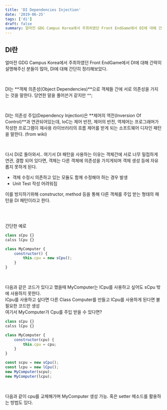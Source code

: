 ```yaml
---
title: 'DI Dependencies Injection'
date: '2019-06-25'
tags: ['di']
draft: false
summary: 얼마전 GDG Campus Korea에서 주최하였던 Front EndGame에서 DI에 대해 간략히 설명해주신 분들이 많아 DI에 대해 간단히 정리해보았다.
---
```


## DI란

얼마전 GDG Campus Korea에서 주최하였던 Front EndGame에서 DI에 대해 간략히 설명해주신 분들이 많아,
DI에 대해 간단히 정리해보았다. <br />

<br />

DI는 **객체 의존성(Object Dependencies)**으로 객체들 간에 서로 의존성을 가지는 것을 말한다. 당연한 말을 풀어쓴거 같지만 ^^;

<br />

DI는 의존성 주입(Dependency Injection)은 **제어의 역전(Inversion Of Control)**과 연관되어있는데,
IoC는 제어 반전, 제어의 반전, 역제어는 프로그래머가 작성한 프로그램이 재사용 라이브러리의 흐름 제어를 받게 되는 소프트웨어 디자인 패턴을 말한다. (from wiki) <br />

<br />

다시 DI로 돌아와서.. 여기서 DI 패턴을 사용하는 이유는 객체간에 서로 너무 밀접하게 연관, 결합 되어 있다면,
객체는 다른 객체에 의존성을 가지게되며 객체 생성 등에 자유롭지 못하게 된다. <br />

- 객체 수정시 의존하고 있는 모듈도 함께 수정해야 하는 경우 발생
- Unit Test 작성 어려워짐

이를 방지하기위해 constructor, method 등을 통해 다른 객체를 주입 받는 형태의 패턴을 DI 패턴이라고 한다. <br />

<br /><br />

간단한 예로 <br />

```javascript
class sCpu {}
calss lCpu {}

class MyComputer {
    constructor() {
        this.cpu = new sCpu();
    }
}
```

<br />

다음과 같은 코드가 있다고 했을때 MyComputer는 lCpu를 사용하고 싶어도 sCpu 밖에 사용하지 못한다. <br />
lCpu를 사용하고 싶다면 다른 Class Computer를 만들고 lCpu를 사용하게 된다면 불필요한 코드만 생성 <br />
여기서 MyComputer가 Cpu를 주입 받을 수 있다면? <br />

```javascript
class sCpu {}
calss lCpu {}

class MyComputer {
    constructor(cpu) {
        this.cpu = cpu;
    }
}

const scpu = new sCpu();
const lcpu = new lCpu();
new MyComputer(scpu);
new MyComputer(lcpu);
```

<br />

다음과 같이 cpu를 교체해가며 MyComputer 생성 가능. 혹은 setter 메소드를 활용하는 방법도 있다.

<br />

<br /><br /><br />
